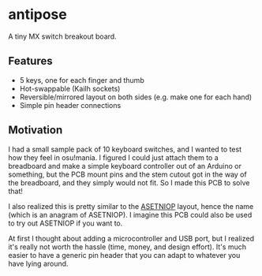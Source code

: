 # antipose

A tiny MX switch breakout board.

## Features

- 5 keys, one for each finger and thumb
- Hot-swappable (Kailh sockets)
- Reversible/mirrored layout on both sides (e.g. make one for each hand)
- Simple pin header connections

## Motivation

I had a small sample pack of 10 keyboard switches, and I wanted to test how
they feel in osu!mania. I figured I could just attach them to a breadboard and
make a simple keyboard controller out of an Arduino or something, but the PCB
mount pins and the stem cutout got in the way of the breadboard, and they
simply would not fit. So I made this PCB to solve that!

I also realized this is pretty similar to the [ASETNIOP](https://asetniop.com)
layout, hence the name (which is an anagram of ASETNIOP). I imagine this PCB could also
be used to try out ASETNIOP if you want to.

At first I thought about adding a microcontroller and USB port, but I realized
it's really not worth the hassle (time, money, and design effort). It's much
easier to have a generic pin header that you can adapt to whatever you have
lying around.
